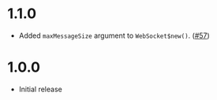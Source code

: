# 1.1.0

* Added `maxMessageSize` argument to `WebSocket$new()`. ([#57](https://github.com/rstudio/websocket/pull/57))

# 1.0.0

* Initial release
